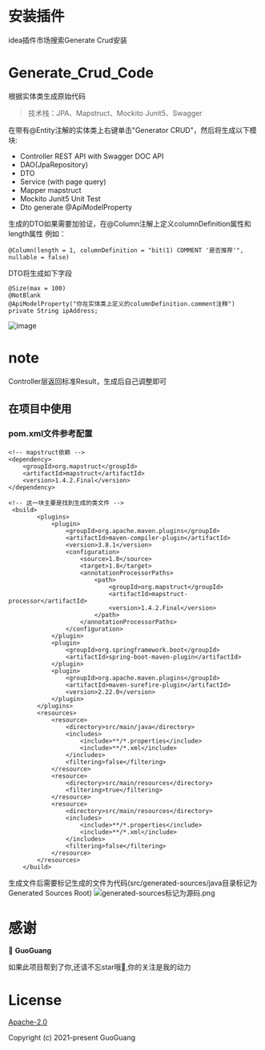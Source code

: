 # 安装插件
idea插件市场搜索Generate Crud安装

# Generate_Crud_Code
根据实体类生成原始代码

> 技术栈：JPA、Mapstruct、Mockito Junit5、Swagger

在带有@Entity注解的实体类上右键单击"Generator CRUD"，然后将生成以下模块:
- Controller REST API with Swagger DOC API
- DAO(JpaRepository)
- DTO
- Service (with page query)
- Mapper mapstruct
- Mockito Junit5 Unit Test 
- Dto generate @ApiModelProperty

生成的DTO如果需要加验证，在@Column注解上定义columnDefinition属性和length属性
例如： 
```
@Column(length = 1, columnDefinition = "bit(1) COMMENT '是否推荐'", nullable = false)
```
DTO将生成如下字段
```
@Size(max = 100)
@NotBlank
@ApiModelProperty("你在实体类上定义的columnDefinition.comment注释")
private String ipAddress;
```
![image](https://yd-note.oss-cn-beijing.aliyuncs.com/%E4%B9%B1%E4%B8%83%E5%85%AB%E7%B3%9F/DEMO.gif)

# note
Controller层返回标准Result，生成后自己调整即可

## 在项目中使用
### pom.xml文件参考配置
```
<!-- mapstruct依赖 -->
<dependency>
    <groupId>org.mapstruct</groupId>
    <artifactId>mapstruct</artifactId>
    <version>1.4.2.Final</version>
</dependency>

<!-- 这一块主要是找到生成的类文件 -->
 <build>
        <plugins>
            <plugin>
                <groupId>org.apache.maven.plugins</groupId>
                <artifactId>maven-compiler-plugin</artifactId>
                <version>3.8.1</version>
                <configuration>
                    <source>1.8</source>
                    <target>1.8</target>
                    <annotationProcessorPaths>
                        <path>
                            <groupId>org.mapstruct</groupId>
                            <artifactId>mapstruct-processor</artifactId>
                            <version>1.4.2.Final</version>
                        </path>
                    </annotationProcessorPaths>
                </configuration>
            </plugin>
            <plugin>
                <groupId>org.springframework.boot</groupId>
                <artifactId>spring-boot-maven-plugin</artifactId>
            </plugin>
            <plugin>
                <groupId>org.apache.maven.plugins</groupId>
                <artifactId>maven-surefire-plugin</artifactId>
                <version>2.22.0</version>
            </plugin>
        </plugins>
        <resources>
            <resource>
                <directory>src/main/java</directory>
                <includes>
                    <include>**/*.properties</include>
                    <include>**/*.xml</include>
                </includes>
                <filtering>false</filtering>
            </resource>
            <resource>
                <directory>src/main/resources</directory>
                <filtering>true</filtering>
            </resource>
            <resource>
                <directory>src/main/resources</directory>
                <includes>
                    <include>**/*.properties</include>
                    <include>**/*.xml</include>
                </includes>
                <filtering>false</filtering>
            </resource>
        </resources>
    </build>
```
生成文件后需要标记生成的文件为代码(src/generated-sources/java目录标记为Generated Sources Root)
![generated-sources标记为源码.png](https://vue-admin-guoguang.oss-cn-shanghai.aliyuncs.com/generated-sources%E6%A0%87%E8%AE%B0%E4%B8%BA%E6%BA%90%E7%A0%81.png)

# 感谢
👤 **GuoGuang**

如果此项目帮到了你,还请不忘star哦🌟,你的关注是我的动力

# License
[Apache-2.0](https://opensource.org/licenses/Apache-2.0)

Copyright (c) 2021-present GuoGuang
